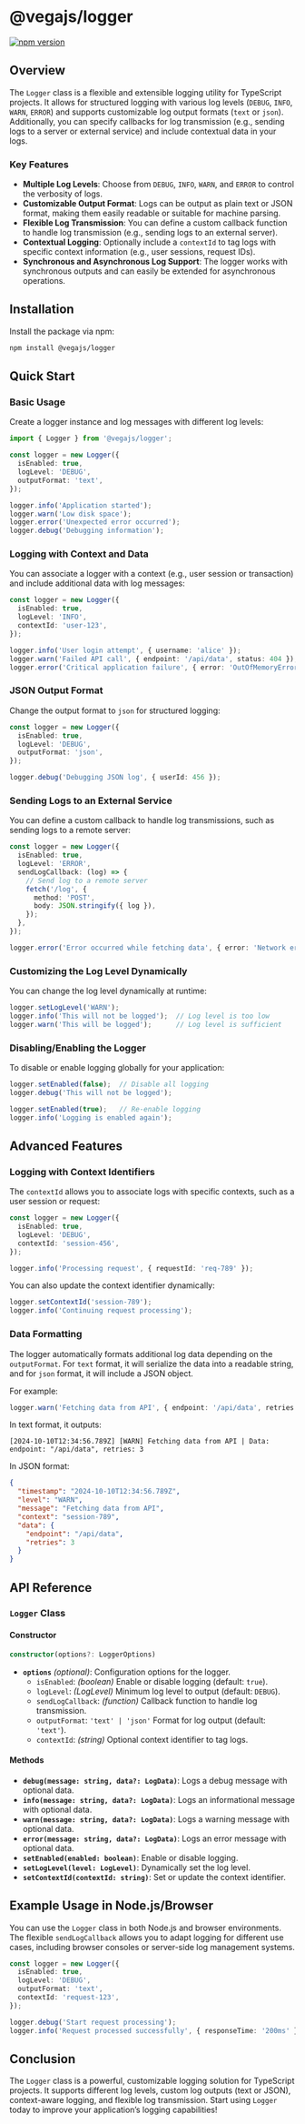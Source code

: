 # @vegajs/logger

[![npm version](https://badge.fury.io/js/%40vegajs%2Flogger.svg)](https://badge.fury.io/js/%40vegajs%2Flogger)

## Overview

The `Logger` class is a flexible and extensible logging utility for TypeScript projects. It allows for structured logging with various log levels (`DEBUG`, `INFO`, `WARN`, `ERROR`) and supports customizable log output formats (`text` or `json`). Additionally, you can specify callbacks for log transmission (e.g., sending logs to a server or external service) and include contextual data in your logs.

### Key Features

- **Multiple Log Levels**: Choose from `DEBUG`, `INFO`, `WARN`, and `ERROR` to control the verbosity of logs.
- **Customizable Output Format**: Logs can be output as plain text or JSON format, making them easily readable or suitable for machine parsing.
- **Flexible Log Transmission**: You can define a custom callback function to handle log transmission (e.g., sending logs to an external server).
- **Contextual Logging**: Optionally include a `contextId` to tag logs with specific context information (e.g., user sessions, request IDs).
- **Synchronous and Asynchronous Log Support**: The logger works with synchronous outputs and can easily be extended for asynchronous operations.

## Installation

Install the package via npm:

```bash
npm install @vegajs/logger
```

## Quick Start

### Basic Usage

Create a logger instance and log messages with different log levels:

```ts
import { Logger } from '@vegajs/logger';

const logger = new Logger({
  isEnabled: true,
  logLevel: 'DEBUG',
  outputFormat: 'text',
});

logger.info('Application started');
logger.warn('Low disk space');
logger.error('Unexpected error occurred');
logger.debug('Debugging information');
```

### Logging with Context and Data

You can associate a logger with a context (e.g., user session or transaction) and include additional data with log messages:

```ts
const logger = new Logger({
  isEnabled: true,
  logLevel: 'INFO',
  contextId: 'user-123',
});

logger.info('User login attempt', { username: 'alice' });
logger.warn('Failed API call', { endpoint: '/api/data', status: 404 });
logger.error('Critical application failure', { error: 'OutOfMemoryError' });
```

### JSON Output Format

Change the output format to `json` for structured logging:

```ts
const logger = new Logger({
  isEnabled: true,
  logLevel: 'DEBUG',
  outputFormat: 'json',
});

logger.debug('Debugging JSON log', { userId: 456 });
```

### Sending Logs to an External Service

You can define a custom callback to handle log transmissions, such as sending logs to a remote server:

```ts
const logger = new Logger({
  isEnabled: true,
  logLevel: 'ERROR',
  sendLogCallback: (log) => {
    // Send log to a remote server
    fetch('/log', {
      method: 'POST',
      body: JSON.stringify({ log }),
    });
  },
});

logger.error('Error occurred while fetching data', { error: 'Network error' });
```

### Customizing the Log Level Dynamically

You can change the log level dynamically at runtime:

```ts
logger.setLogLevel('WARN');
logger.info('This will not be logged');  // Log level is too low
logger.warn('This will be logged');      // Log level is sufficient
```

### Disabling/Enabling the Logger

To disable or enable logging globally for your application:

```ts
logger.setEnabled(false);  // Disable all logging
logger.debug('This will not be logged');

logger.setEnabled(true);   // Re-enable logging
logger.info('Logging is enabled again');
```

## Advanced Features

### Logging with Context Identifiers

The `contextId` allows you to associate logs with specific contexts, such as a user session or request:

```ts
const logger = new Logger({
  isEnabled: true,
  logLevel: 'DEBUG',
  contextId: 'session-456',
});

logger.info('Processing request', { requestId: 'req-789' });
```

You can also update the context identifier dynamically:

```ts
logger.setContextId('session-789');
logger.info('Continuing request processing');
```

### Data Formatting

The logger automatically formats additional log data depending on the `outputFormat`. For `text` format, it will serialize the data into a readable string, and for `json` format, it will include a JSON object.

For example:

```ts
logger.warn('Fetching data from API', { endpoint: '/api/data', retries: 3 });
```

In text format, it outputs:
```
[2024-10-10T12:34:56.789Z] [WARN] Fetching data from API | Data: endpoint: "/api/data", retries: 3
```

In JSON format:
```json
{
  "timestamp": "2024-10-10T12:34:56.789Z",
  "level": "WARN",
  "message": "Fetching data from API",
  "context": "session-789",
  "data": {
    "endpoint": "/api/data",
    "retries": 3
  }
}
```

## API Reference

### `Logger` Class

#### Constructor

```ts
constructor(options?: LoggerOptions)
```

- **`options`** *(optional)*: Configuration options for the logger.
    - `isEnabled`: *(boolean)* Enable or disable logging (default: `true`).
    - `logLevel`: *(LogLevel)* Minimum log level to output (default: `DEBUG`).
    - `sendLogCallback`: *(function)* Callback function to handle log transmission.
    - `outputFormat`: `'text' | 'json'` Format for log output (default: `'text'`).
    - `contextId`: *(string)* Optional context identifier to tag logs.

#### Methods

- **`debug(message: string, data?: LogData)`**: Logs a debug message with optional data.
- **`info(message: string, data?: LogData)`**: Logs an informational message with optional data.
- **`warn(message: string, data?: LogData)`**: Logs a warning message with optional data.
- **`error(message: string, data?: LogData)`**: Logs an error message with optional data.
- **`setEnabled(enabled: boolean)`**: Enable or disable logging.
- **`setLogLevel(level: LogLevel)`**: Dynamically set the log level.
- **`setContextId(contextId: string)`**: Set or update the context identifier.

## Example Usage in Node.js/Browser

You can use the `Logger` class in both Node.js and browser environments. The flexible `sendLogCallback` allows you to adapt logging for different use cases, including browser consoles or server-side log management systems.

```ts
const logger = new Logger({
  isEnabled: true,
  logLevel: 'DEBUG',
  outputFormat: 'text',
  contextId: 'request-123',
});

logger.debug('Start request processing');
logger.info('Request processed successfully', { responseTime: '200ms' });
```

## Conclusion

The `Logger` class is a powerful, customizable logging solution for TypeScript projects. It supports different log levels, custom log outputs (text or JSON), context-aware logging, and flexible log transmission. Start using `Logger` today to improve your application’s logging capabilities!

